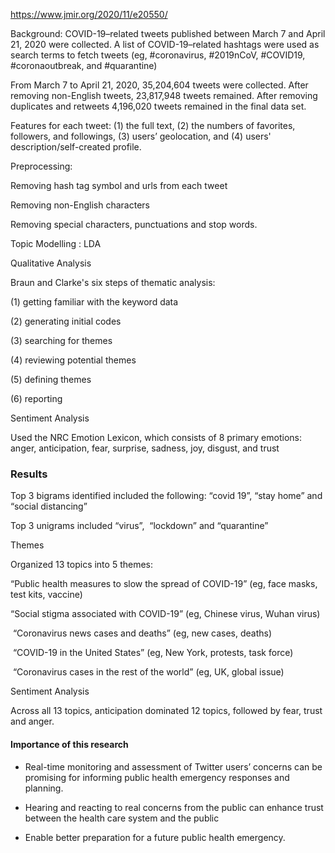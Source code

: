 
https://www.jmir.org/2020/11/e20550/

Background: COVID-19–related tweets published between March 7 and April 21, 2020 were collected.
A list of COVID-19–related hashtags were used as search terms to fetch tweets (eg, #coronavirus, #2019nCoV, #COVID19, #coronaoutbreak, and #quarantine)

From March 7 to April 21, 2020, 35,204,604 tweets were collected. After removing non-English tweets, 23,817,948 tweets remained. After removing duplicates and retweets 4,196,020 tweets remained in the final data set.

Features for each tweet: (1) the full text, (2) the numbers of favorites, followers, and followings, (3) users’ geolocation, and (4) users' description/self-created profile.

Preprocessing:

Removing hash tag symbol and urls from each tweet

Removing non-English characters

Removing special characters, punctuations and stop words.

Topic Modelling : LDA

Qualitative Analysis

Braun and Clarke's six steps of thematic analysis:

(1) getting familiar with the keyword data

(2) generating initial codes

(3) searching for themes

(4) reviewing potential themes

(5) defining themes

(6) reporting


Sentiment Analysis

Used the NRC Emotion Lexicon, which consists of 8 primary emotions: anger, anticipation, fear, surprise, sadness, joy, disgust, and trust

### Results

Top 3 bigrams identified included the following: “covid 19”, “stay home” and “social distancing”

Top 3 unigrams included “virus”,  “lockdown” and “quarantine”

Themes

Organized 13 topics into 5 themes:

“Public health measures to slow the spread of COVID-19” (eg, face masks, test kits, vaccine)

“Social stigma associated with COVID-19” (eg, Chinese virus, Wuhan virus)

 “Coronavirus news cases and deaths” (eg, new cases, deaths)

 “COVID-19 in the United States” (eg, New York, protests, task force)

 “Coronavirus cases in the rest of the world” (eg, UK, global issue)

Sentiment Analysis

Across all 13 topics, anticipation dominated 12 topics, followed by fear, trust and anger.

#### Importance of this research

- Real-time monitoring and assessment of Twitter users’ concerns can be promising for informing public health emergency responses and planning.

- Hearing and reacting to real concerns from the public can enhance trust between the health care system and the public

- Enable better preparation for a future public health emergency.